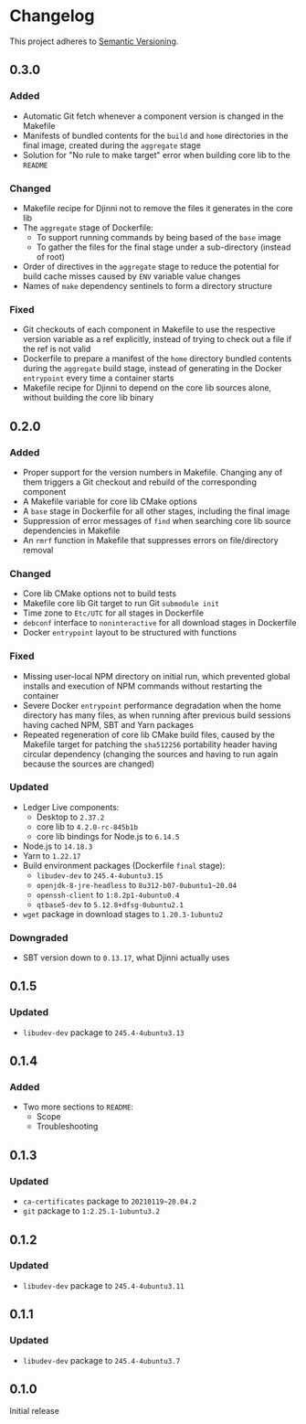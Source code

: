 # Changelog

This project adheres to [Semantic Versioning][semver2].

## 0.3.0

### Added

- Automatic Git fetch whenever a component version is changed in the Makefile
- Manifests of bundled contents for the `build` and `home` directories in the final image, created during the `aggregate` stage
- Solution for "No rule to make target" error when building core lib to the `README`

### Changed

- Makefile recipe for Djinni not to remove the files it generates in the core lib
- The `aggregate` stage of Dockerfile:
	- To support running commands by being based of the `base` image
	- To gather the files for the final stage under a sub-directory (instead of root)
- Order of directives in the `aggregate` stage to reduce the potential for build cache misses caused by `ENV` variable value changes
- Names of `make` dependency sentinels to form a directory structure

### Fixed

- Git checkouts of each component in Makefile to use the respective version variable as a ref explicitly, instead of trying to check out a file if the ref is not valid
- Dockerfile to prepare a manifest of the `home` directory bundled contents during the `aggregate` build stage, instead of generating in the Docker `entrypoint` every time a container starts
- Makefile recipe for Djinni to depend on the core lib sources alone, without building the core lib binary


## 0.2.0

### Added

- Proper support for the version numbers in Makefile. Changing any of them triggers a Git checkout and rebuild of the corresponding component
- A Makefile variable for core lib CMake options
- A `base` stage in Dockerfile for all other stages, including the final image
- Suppression of error messages of `find` when searching core lib source dependencies in Makefile
- An `rmrf` function in Makefile that suppresses errors on file/directory removal

### Changed

- Core lib CMake options not to build tests
- Makefile core lib Git target to run Git `submodule init`
- Time zone to `Etc/UTC` for all stages in Dockerfile
- `debconf` interface to `noninteractive` for all download stages in Dockerfile
- Docker `entrypoint` layout to be structured with functions

### Fixed

- Missing user-local NPM directory on initial run, which prevented global installs and execution of NPM commands without restarting the container
- Severe Docker `entrypoint` performance degradation when the home directory has many files, as when running after previous build sessions having cached NPM, SBT and Yarn packages
- Repeated regeneration of core lib CMake build files, caused by the Makefile target for patching the `sha512256` portability header having circular dependency (changing the sources and having to run again because the sources are changed)

### Updated

- Ledger Live components:
	- Desktop to `2.37.2`
	- core lib to `4.2.0-rc-845b1b`
	- core lib bindings for Node.js to `6.14.5`
- Node.js to `14.18.3`
- Yarn to `1.22.17`
- Build environment packages (Dockerfile `final` stage):
	- `libudev-dev` to `245.4-4ubuntu3.15`
	- `openjdk-8-jre-headless` to `8u312-b07-0ubuntu1~20.04`
	- `openssh-client` to `1:8.2p1-4ubuntu0.4`
	- `qtbase5-dev` to `5.12.8+dfsg-0ubuntu2.1`
- `wget` package in download stages to `1.20.3-1ubuntu2`

### Downgraded

- SBT version down to `0.13.17`, what Djinni actually uses


## 0.1.5

### Updated

- `libudev-dev` package to `245.4-4ubuntu3.13`


## 0.1.4

### Added

- Two more sections to `README`:
	- Scope
	- Troubleshooting


## 0.1.3

### Updated

- `ca-certificates` package to `20210119~20.04.2`
- `git` package to `1:2.25.1-1ubuntu3.2`


## 0.1.2

### Updated

- `libudev-dev` package to `245.4-4ubuntu3.11`


## 0.1.1

### Updated

- `libudev-dev` package to `245.4-4ubuntu3.7`


## 0.1.0

Initial release


[semver2]: https://semver.org/spec/v2.0.0.html
